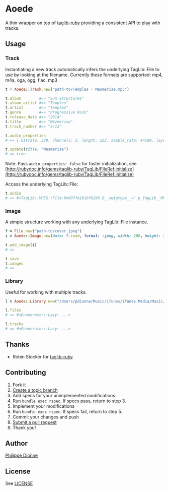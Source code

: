 # Aoede
A thin wrapper on top of [taglib-ruby](https://github.com/robinst/taglib-ruby) providing a consistent API to play with tracks.

## Usage

### Track

Instantiating a new track automatically infers the underlying TagLib::File to use by looking at the filename. Currently these formats are supported: mp4, m4a, oga, ogg, flac, mp3

```ruby
t = Aoede::Track.new("path-to/Temples - Mesmerise.mp3")

t.album        #=> "Sun Structures"
t.album_artist #=> "Temples"
t.artist       #=> "Temples"
t.genre        #=> "Progressive Rock"
t.release_date #=> "2014"
t.title        #=> "Mezmerise"
t.track_number #=> "5/12"

t.audio_properties
# => { bitrate: 320, channels: 2, length: 222, sample_rate: 44100, layer: 3, version: 0 }

t.update(title: "Mesmerise")
# => true
```

Note: Pass `audio_properties: false` for faster initialization, see [http://rubydoc.info/gems/taglib-ruby/TagLib/FileRef:initialize](http://rubydoc.info/gems/taglib-ruby/TagLib/FileRef:initialize)

Access the underlying TagLib::File:

```ruby
t.audio
# => #<TagLib::MPEG::File:0x007fa1b1b76290 @__swigtype__="_p_TagLib__MPEG__File">
```


### Image

A simple structure working with any underlying TagLib::File instance.

```ruby
f = File.new("path-to/cover.jpeg")
i = Aoede::Image.new(data: f.read, format: :jpeg, width: 200, height: 200)

t.add_image(i)
# =>

t.save
t.images
# =>
```


### Library

Useful for working with multiple tracks.

```ruby
l = Aoede::Library.new("/Users/pdionne/Music/iTunes/iTunes Media/Music/")

l.files
# => #<Enumerator::Lazy: ...>

l.tracks
# => #<Enumerator::Lazy: ...>
```

## Thanks
- Robin Stocker for [taglib-ruby](https://github.com/robinst/taglib-ruby)

## Contributing

1. Fork it
2. [Create a topic branch](http://learn.github.com/p/branching.html)
3. Add specs for your unimplemented modifications
4. Run `bundle exec rspec`. If specs pass, return to step 3.
5. Implement your modifications
6. Run `bundle exec rspec`. If specs fail, return to step 5.
7. Commit your changes and push
8. [Submit a pull request](http://help.github.com/send-pull-requests/)
9. Thank you!

## Author

[Philippe Dionne](http://phildionne.com)

## License

See [LICENSE](https://github.com/phildionne/aoede/blob/master/LICENSE)
